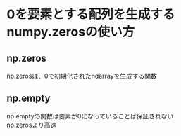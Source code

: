 # 0を要素とする配列を生成するnumpy.zerosの使い方

## np.zeros

np.zerosは、0で初期化されたndarrayを生成する関数

## np.empty

np.emptyの関数は要素が0になっていることは保証されない  
np.zerosより高速
